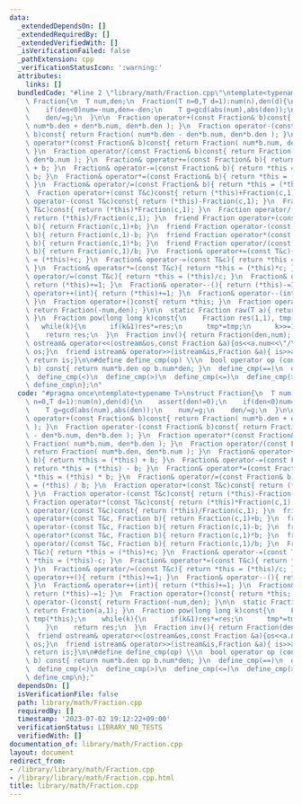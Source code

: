 ```yaml
---
data:
  _extendedDependsOn: []
  _extendedRequiredBy: []
  _extendedVerifiedWith: []
  _isVerificationFailed: false
  _pathExtension: cpp
  _verificationStatusIcon: ':warning:'
  attributes:
    links: []
  bundledCode: "#line 2 \"library/math/Fraction.cpp\"\ntemplate<typename T>\nstruct\
    \ Fraction{\n  T num,den;\n  Fraction(T n=0,T d=1):num(n),den(d){\n    assert(den!=0);\n\
    \    if(den<0)num=-num,den=-den;\n    T g=gcd(abs(num),abs(den));\n    num/=g;\n\
    \    den/=g;\n  }\n\n  Fraction operator+(const Fraction& b)const{ return Fraction(\
    \ num*b.den + den*b.num, den*b.den ); }\n  Fraction operator-(const Fraction&\
    \ b)const{ return Fraction( num*b.den - den*b.num, den*b.den ); }\n  Fraction\
    \ operator*(const Fraction& b)const{ return Fraction( num*b.num, den*b.den );\
    \ }\n  Fraction operator/(const Fraction& b)const{ return Fraction( num*b.den,\
    \ den*b.num ); }\n  Fraction& operator+=(const Fraction& b){ return *this = (*this)\
    \ + b; }\n  Fraction& operator-=(const Fraction& b){ return *this = (*this) -\
    \ b; }\n  Fraction& operator*=(const Fraction& b){ return *this = (*this) * b;\
    \ }\n  Fraction& operator/=(const Fraction& b){ return *this = (*this) / b; }\n\
    \  Fraction operator+(const T&c)const{ return (*this)+Fraction(c,1); }\n  Fraction\
    \ operator-(const T&c)const{ return (*this)-Fraction(c,1); }\n  Fraction operator*(const\
    \ T&c)const{ return (*this)*Fraction(c,1); }\n  Fraction operator/(const T&c)const{\
    \ return (*this)/Fraction(c,1); }\n  friend Fraction operator+(const T&c, Fraction\
    \ b){ return Fraction(c,1)+b; }\n  friend Fraction operator-(const T&c, Fraction\
    \ b){ return Fraction(c,1)-b; }\n  friend Fraction operator*(const T&c, Fraction\
    \ b){ return Fraction(c,1)*b; }\n  friend Fraction operator/(const T&c, Fraction\
    \ b){ return Fraction(c,1)/b; }\n  Fraction& operator+=(const T&c){ return *this\
    \ = (*this)+c; }\n  Fraction& operator-=(const T&c){ return *this = (*this)-c;\
    \ }\n  Fraction& operator*=(const T&c){ return *this = (*this)*c; }\n  Fraction&\
    \ operator/=(const T&c){ return *this = (*this)/c; }\n  Fraction& operator++(){\
    \ return (*this)+=1; }\n  Fraction& operator--(){ return (*this)-=1; }\n  Fraction&\
    \ operator++(int){ return (*this)+=1; }\n  Fraction& operator--(int){ return (*this)-=1;\
    \ }\n  Fraction operator+()const{ return *this; }\n  Fraction operator-()const{\
    \ return Fraction(-num,den); }\n\n  static Fraction raw(T a){ return Fraction(a,1);\
    \ }\n  Fraction pow(long long k)const{\n    Fraction res(1,1), tmp(*this);\n \
    \   while(k){\n      if(k&1)res*=res;\n      tmp*=tmp;\n      k>>=1;\n    }\n\
    \    return res;\n  }\n  Fraction inv(){ return Fraction(den,num); }\n\n  friend\
    \ ostream& operator<<(ostream&os,const Fraction &a){os<<a.num<<\"/\"<<a.den;return\
    \ os;}\n  friend istream& operator>>(istream&is,Fraction &a){ is>>a.num;a.den=1;\
    \ return is;}\n\n#define define_cmp(op) \\\n  bool operator op (const Fraction&\
    \ b) const{ return num*b.den op b.num*den; }\n  define_cmp(==)\n  define_cmp(!=)\n\
    \  define_cmp(<)\n  define_cmp(>)\n  define_cmp(<=)\n  define_cmp(>=)\n#undef\
    \ define_cmp\n};\n"
  code: "#pragma once\ntemplate<typename T>\nstruct Fraction{\n  T num,den;\n  Fraction(T\
    \ n=0,T d=1):num(n),den(d){\n    assert(den!=0);\n    if(den<0)num=-num,den=-den;\n\
    \    T g=gcd(abs(num),abs(den));\n    num/=g;\n    den/=g;\n  }\n\n  Fraction\
    \ operator+(const Fraction& b)const{ return Fraction( num*b.den + den*b.num, den*b.den\
    \ ); }\n  Fraction operator-(const Fraction& b)const{ return Fraction( num*b.den\
    \ - den*b.num, den*b.den ); }\n  Fraction operator*(const Fraction& b)const{ return\
    \ Fraction( num*b.num, den*b.den ); }\n  Fraction operator/(const Fraction& b)const{\
    \ return Fraction( num*b.den, den*b.num ); }\n  Fraction& operator+=(const Fraction&\
    \ b){ return *this = (*this) + b; }\n  Fraction& operator-=(const Fraction& b){\
    \ return *this = (*this) - b; }\n  Fraction& operator*=(const Fraction& b){ return\
    \ *this = (*this) * b; }\n  Fraction& operator/=(const Fraction& b){ return *this\
    \ = (*this) / b; }\n  Fraction operator+(const T&c)const{ return (*this)+Fraction(c,1);\
    \ }\n  Fraction operator-(const T&c)const{ return (*this)-Fraction(c,1); }\n \
    \ Fraction operator*(const T&c)const{ return (*this)*Fraction(c,1); }\n  Fraction\
    \ operator/(const T&c)const{ return (*this)/Fraction(c,1); }\n  friend Fraction\
    \ operator+(const T&c, Fraction b){ return Fraction(c,1)+b; }\n  friend Fraction\
    \ operator-(const T&c, Fraction b){ return Fraction(c,1)-b; }\n  friend Fraction\
    \ operator*(const T&c, Fraction b){ return Fraction(c,1)*b; }\n  friend Fraction\
    \ operator/(const T&c, Fraction b){ return Fraction(c,1)/b; }\n  Fraction& operator+=(const\
    \ T&c){ return *this = (*this)+c; }\n  Fraction& operator-=(const T&c){ return\
    \ *this = (*this)-c; }\n  Fraction& operator*=(const T&c){ return *this = (*this)*c;\
    \ }\n  Fraction& operator/=(const T&c){ return *this = (*this)/c; }\n  Fraction&\
    \ operator++(){ return (*this)+=1; }\n  Fraction& operator--(){ return (*this)-=1;\
    \ }\n  Fraction& operator++(int){ return (*this)+=1; }\n  Fraction& operator--(int){\
    \ return (*this)-=1; }\n  Fraction operator+()const{ return *this; }\n  Fraction\
    \ operator-()const{ return Fraction(-num,den); }\n\n  static Fraction raw(T a){\
    \ return Fraction(a,1); }\n  Fraction pow(long long k)const{\n    Fraction res(1,1),\
    \ tmp(*this);\n    while(k){\n      if(k&1)res*=res;\n      tmp*=tmp;\n      k>>=1;\n\
    \    }\n    return res;\n  }\n  Fraction inv(){ return Fraction(den,num); }\n\n\
    \  friend ostream& operator<<(ostream&os,const Fraction &a){os<<a.num<<\"/\"<<a.den;return\
    \ os;}\n  friend istream& operator>>(istream&is,Fraction &a){ is>>a.num;a.den=1;\
    \ return is;}\n\n#define define_cmp(op) \\\n  bool operator op (const Fraction&\
    \ b) const{ return num*b.den op b.num*den; }\n  define_cmp(==)\n  define_cmp(!=)\n\
    \  define_cmp(<)\n  define_cmp(>)\n  define_cmp(<=)\n  define_cmp(>=)\n#undef\
    \ define_cmp\n};"
  dependsOn: []
  isVerificationFile: false
  path: library/math/Fraction.cpp
  requiredBy: []
  timestamp: '2023-07-02 19:12:22+09:00'
  verificationStatus: LIBRARY_NO_TESTS
  verifiedWith: []
documentation_of: library/math/Fraction.cpp
layout: document
redirect_from:
- /library/library/math/Fraction.cpp
- /library/library/math/Fraction.cpp.html
title: library/math/Fraction.cpp
---
```

